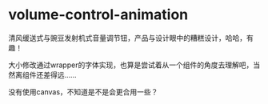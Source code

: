 # volume-control-animation

 清风缓送式与豌豆发射机式音量调节钮，产品与设计眼中的糟糕设计，哈哈，有趣！
 
 大小修改通过wrapper的字体实现，也算是尝试着从一个组件的角度去理解吧，当然离组件还差得远……
 
 没有使用canvas，不知道是不是会更合用一些？
